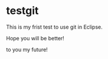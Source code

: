 # testgit

This is my frist test to use git in Eclipse.

Hope you will be better!

to you
  my future!
